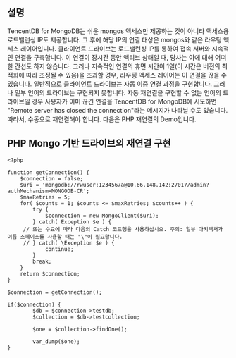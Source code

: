 ## 설명

TencentDB for MongoDB는 쉬운 mongos 액세스만 제공하는 것이 아니라 액세스용 로드밸런싱 IP도 제공합니다. 그 후에 해당 IP의 연결 대상은 mongos와 같은 라우팅 액세스 레이어입니다.
클라이언트 드라이브는 로드밸런싱 IP를 통하여 접속 서버와 지속적인 연결을 구축합니다. 이 연결이 장시간 동안 액티브 상태일 때, 당사는 이에 대해 어떠한 간섭도 하지 않습니다. 그러나 지속적인 연결의 휴면 시간이 1일(이 시간은 버전의 최적화에 따라 조정될 수 있음)을 초과할 경우, 라우팅 액세스 레이어는 이 연결을 끊을 수 있습니다.
일반적으로 클라이언트 드라이브는 자동 이중 연결 과정을 구현합니다. 그러나 일부 언어의 드라이브는 구현되지 못합니다. 자동 재연결을 구현할 수 없는 언어의 드라이브일 경우 사용자가 이미 끊긴 연결을 TencentDB for MongoDB에 시도하면 "Remote server has closed the connection"라는 메시지가 나타날 수도 있습니다. 따라서, 수동으로 재연결해야 합니다. 다음은 PHP 재연결의 Demo입니다.

## PHP Mongo 기반 드라이브의 재연결 구현
```
<?php

function getConnection() {
    $connection = false;
    $uri = 'mongodb://rwuser:1234567a@10.66.148.142:27017/admin?authMechanism=MONGODB-CR';
    $maxRetries = 5;
    for( $counts = 1; $counts <= $maxRetries; $counts++ ) {
        try {
            $connection = new MongoClient($uri);
        } catch( Exception $e ) {
     // 또는 수요에 따라 다음의 Catch 코드행을 사용하십시오. 주의: 일부 아키텍처가 이름 스페이스를 사용할 때는 "\"이 필요합니다.
     // } catch( \Exception $e ) {
            continue;
        }
        break;
    }
    return $connection;
}

$connection = getConnection();

if($connection) {
		$db = $connection->testdb;
		$collection = $db->testcollection;

		$one = $collection->findOne();

		var_dump($one);
}
```
